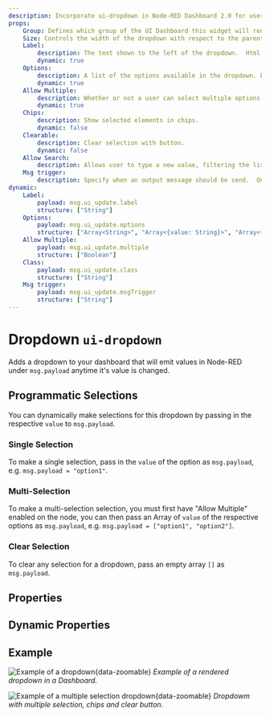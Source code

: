 ```yaml
---
description: Incorporate ui-dropdown in Node-RED Dashboard 2.0 for user selections and dynamic content filtering.
props:
    Group: Defines which group of the UI Dashboard this widget will render in.
    Size: Controls the width of the dropdown with respect to the parent group. Maximum value is the width of the group.
    Label:
        description: The text shown to the left of the dropdown.  Html content is allowed.
        dynamic: true
    Options:
        description: A list of the options available in the dropdown. Each row defines a 'label' (shown in the dropdown) and `value` (emitted on selection) property.
        dynamic: true
    Allow Multiple:
        description: Whether or not a user can select multiple options, if so, checkboxes are shown, and value is emitted in an array.
        dynamic: true
    Chips:
        description: Show selected elements in chips.
        dynamic: false        
    Clearable:
        description: Clear selection with button.
        dynamic: false
    Allow Search:
        description: Allows user to type a new value, filtering the list of possible values to choose.         
    Msg trigger:
        description: Specify when an output message should be send.  On every change or when the dropdown is closed.
dynamic:
    Label:
        payload: msg.ui_update.label
        structure: ["String"]
    Options:
        payload: msg.ui_update.options
        structure: ["Array<String>", "Array<{value: String}>", "Array<{value: String, label: String}>"]
    Allow Multiple:
        payload: msg.ui_update.multiple
        structure: ["Boolean"]
    Class:
        payload: msg.ui_update.class
        structure: ["String"]
    Msg trigger:
        payload: msg.ui_update.msgTrigger
        structure: ["String"]
---
```


<script setup>
    import TryDemo from "./../../../components/TryDemo.vue";
</script>

<TryDemo href="dropdown">

# Dropdown `ui-dropdown`

</TryDemo>

Adds a dropdown to your dashboard that will emit values in Node-RED under `msg.payload` anytime it's value is changed.

## Programmatic Selections

You can dynamically make selections for this dropdown by passing in the respective `value` to `msg.payload`.

### Single Selection

To make a single selection, pass in the `value` of the option as `msg.payload`, e.g. `msg.payload = "option1"`.

### Multi-Selection

 To make a multi-selection selection, you must first have "Allow Multiple" enabled on the node, you can then pass an Array of `value` of the respective options as `msg.payload`, e.g. `msg.payload = ["option1", "option2"]`.

### Clear Selection

 To clear any selection for a dropdown, pass an empty array `[]` as `msg.payload`.

## Properties

<PropsTable/>

## Dynamic Properties

<DynamicPropsTable/>

## Example

![Example of a dropdown](/images/node-examples/ui-dropdown.png "Example of a dropdown"){data-zoomable}
*Example of a rendered dropdown in a Dashboard.*

![Example of a multiple selection dropdown](/images/node-examples/ui-dropdown-multi-chips-clearable.png "Example of a multiple selection dropdown"){data-zoomable}
*Dropdowm with multiple selection, chips and clear button.*
